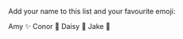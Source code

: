 Add your name to this list and your favourite emoji:

Amy :sparkles:
Conor :dragon:
Daisy :dragon:
Jake :honeybee: